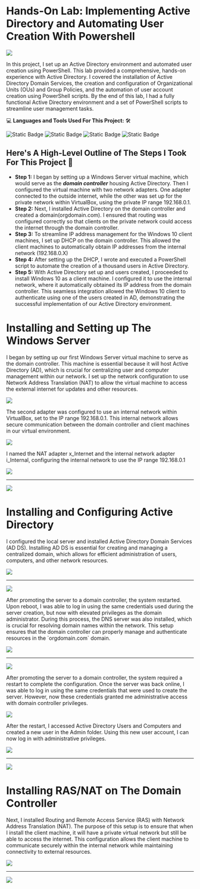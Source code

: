 # Hands-On Lab: Implementing Active Directory and Automating User Creation With Powershell

<img src="https://github.com/bayulus/azuread/blob/main/img/azureadlab.png">

<p>In this project, I set up an Active Directory environment and automated user creation using PowerShell. This lab provided a comprehensive, hands-on experience with Active Directory. I covered the installation of Active Directory Domain Services, the creation and configuration of Organizational Units (OUs) and Group Policies, and the automation of user account creation using PowerShell scripts. By the end of this lab, I had a fully functional Active Directory environment and a set of PowerShell scripts to streamline user management tasks.
</p>

💻 **Languages and Tools Used For This Project:** 🛠️

![Static Badge](https://img.shields.io/badge/WINDOWS%20SERVER-blue?style=flat-square)
![Static Badge](https://img.shields.io/badge/WINDOWS%20POWERSHELL-blue?style=flat-square)
![Static Badge](https://img.shields.io/badge/WINDOWS%2010-blue?style=flat-square)
![Static Badge](https://img.shields.io/badge/VIRTUAL%20BOX-blue?style=flat-square)

<h2>Here's A High-Level Outline of The Steps I Took For This Project 🧱</h2>

  - **Step 1:** I began by setting up a Windows Server virtual machine, which would serve as the **_domain controller_** housing Active Directory. Then I configured the virtual machine with two network adapters. One adapter connected to the outside internet, while the other was set up for the private network within VirtualBox, using the private IP range 192.168.0.1.
  - **Step 2:** Next, I installed Active Directory on the domain controller and created a domain(orgdomain.com). I ensured that routing was configured correctly so that clients on the private network could access the internet through the domain controller.
  - **Step 3:** To streamline IP address management for the Windows 10 client machines, I set up DHCP on the domain controller. This allowed the client machines to automatically obtain IP addresses from the internal network (192.168.0.X)
  - **Step 4:** After setting up the DHCP, I wrote and executed a PowerShell script to automate the creation of a thousand users in Active Directory.
  - **Step 5:** With Active Directory set up and users created, I proceeded to install Windows 10 as a client machine. I configured it to use the internal network, where it automatically obtained its IP address from the domain controller. This seamless integration allowed the Windows 10 client to authenticate using one of the users created in AD, demonstrating the successful implementation of our Active Directory environment.

# Installing and Setting up The Windows Server 
<p>I began by setting up our first Windows Server virtual machine to serve as the domain controller. This machine is essential because it will host Active Directory (AD), which is crucial for centralizing user and computer management within our network. I set up the network configuration to use Network Address Translation (NAT) to allow the virtual machine to access the external internet for updates and other resources.</p>

<img src="https://github.com/bayulus/azuread/blob/main/img/1a.PNG?raw=true" >

<p>The second adapter was configured to use an internal network within VirtualBox, set to the IP range 192.168.0.1. This internal network allows secure communication between the domain controller and client machines in our virtual environment.</p>

<img src="https://github.com/bayulus/azuread/blob/main/img/1b.PNG?raw=true" >

<p>I named the NAT adapter x_Internet and the internal network adapter i_Internal, configuring the internal network to use the IP range 192.168.0.1 </p>

<img src="https://github.com/bayulus/azuread/blob/main/img/4.PNG?raw=true" >

----

<img src="https://github.com/bayulus/azuread/blob/main/img/2.PNG?raw=true" >

# Installing and Configuring Active Directory

<p>I configured the local server and installed Active Directory Domain Services (AD DS). Installing AD DS is essential for creating and managing a centralized domain, which allows for efficient administration of users, computers, and other network resources.</p>

<img src="https://github.com/bayulus/azuread/blob/main/img/3.PNG?raw=true" >

----

<img src="https://github.com/bayulus/azuread/blob/main/img/5.PNG?raw=true" >

<p>After promoting the server to a domain controller, the system restarted. Upon reboot, I was able to log in using the same credentials used during the server creation, but now with elevated privileges as the domain administrator. During this process, the DNS server was also installed, which is crucial for resolving domain names within the network. This setup ensures that the domain controller can properly manage and authenticate resources in the `orgdomain.com` domain.</p>

<img src="https://github.com/bayulus/azuread/blob/main/img/6.PNG?raw=true" >

----

<img src="https://github.com/bayulus/azuread/blob/main/img/7.PNG?raw=true" >

<p>After promoting the server to a domain controller, the system required a restart to complete the configuration. Once the server was back online, I was able to log in using the same credentials that were used to create the server. However, now these credentials granted me administrative access with domain controller privileges.</p>

<img src="https://github.com/bayulus/azuread/blob/main/img/8.PNG?raw=true" >

<p>After the restart, I accessed Active Directory Users and Computers and created a new user in the Admin folder. Using this new user account, I can now log in with administrative privileges.</p>

<img src="https://github.com/bayulus/azuread/blob/main/img/9.PNG?raw=true" >

----

<img src="https://github.com/bayulus/azuread/blob/main/img/10.PNG?raw=true" >

# Installing RAS/NAT on The Domain Controller

<p>Next, I installed Routing and Remote Access Service (RAS) with Network Address Translation (NAT). The purpose of this setup is to ensure that when I install the client machine, it will have a private virtual network but still be able to access the internet. This configuration allows the client machine to communicate securely within the internal network while maintaining connectivity to external resources.</p>

<img src="https://github.com/bayulus/azuread/blob/main/img/11.PNG?raw=true" >

----

<img src="https://github.com/bayulus/azuread/blob/main/img/12.PNG?raw=true" >










